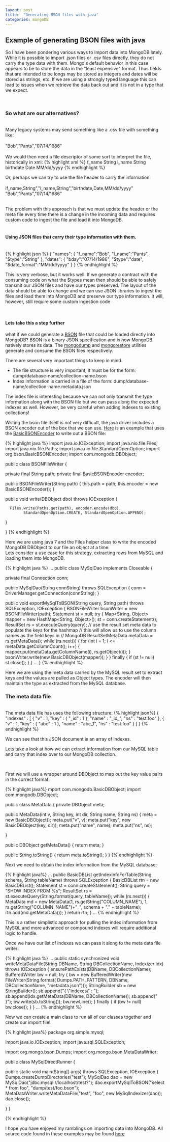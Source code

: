```yaml
---
layout: post
title:  "Generating BSON files with java"
categories: mongoDB
---
```

<h2>Example of generating BSON files with java</h2>
<p>So I have been pondering various ways to import data into MongoDB lately. While it is possible to import .json files or 
.csv files directly, they do not carry the type data with them.  Mongo's default behavior in this case appears to be to 
store the data in the "least expensive" format. Thus fields that are intended to be longs may be stored as integers and 
dates will be stored as strings, etc. If we are using a strongly typed language this can lead to issues when we retrieve 
the data back out and it is not in a type that we expect.</p>
<br>
<h3>So what are our alternatives?</h3>
<br> 
Many legacy systems may send something like a .csv file with something like:
<br><br>
"Bob","Pants","07/14/1986"
<br><br>
We would then need a file descriptor of some sort to interpret the file, historically in xml:
{% highlight xml %}
<?xml version="1.0" encoding="UTF-8"?>
<fields>
   <field-1>
      <field-name>f_name</field-name>
      <field-type>String</field-type>
   </field-1>
   <field-2>
      <field-name>l_name</field-name>
      <field-type>String</field-type>
   </field-2>
   <field-3>
      <field-name>birthdate</field-name>
      <field-type>Date</field-type>
      <date-format>MM/dd/yyyy</date-format>
   </field-3>
</fields>
{% endhighlight %}

Or, perhaps we can try to use the file header to carry the information:
<br><br>
if_name,String","l_name,String","birthdate,Date,MM/dd/yyyy"
<br>
"Bob","Pants","07/14/1986"
<br><br>
<p>The problem with this approach is that we must update the header or the meta file every time there is a change in the incoming 
data and requires custom code to ingest the file and load it into MongoDB.
<br><br>
<h4>Using JSON files that carry their type information with them.</h4>
<br>
{% highlight json %}
{
   "names": {
      "f_name":"Bob",
      "l_name":"Pants",
      "$type":"String"
   },
   "dates": {
      "bday":"07/14/1986",
      "$type":"date",
      "$date_format":"MM/dd/yyyy"
   }
}
{% endhighlight %}
<p>This is very verbose, but it works well. If we generate a contract with the consuming code on what the $types mean 
then should be able to safely transmit our JSON files and have our types preserved. The layout of the data should be able to
change and we can use JSON libraries to ingest the files and load them into MongoDB and preserve our type information.
 It will, however, still require some custom ingestion code</p>
<br>
<h4>Lets take this a step further</h4>
<p>what if we could generate a <a href="http://bsonspec.org/" target="new">BSON</a> file that 
could be loaded directly into MongoDB? BSON is a binary JSON specification and is how MongoDB natively stores its data. The 
<a href="http://docs.mongodb.org/manual/reference/program/mongodump/" target="new">mongodump</a> and 
<a href="http://docs.mongodb.org/manual/reference/program/mongorestore/" target="new">mongorestore</a> utilities generate 
and consume the BSON files respectively.</p>
There are several very important things to keep in mind.
<ul>
   <li>The file structure is very important, it must be for the form: dump/database-name/collection-name.bson
   <li>Index information is carried in a file of the form: dump/database-name/collection-name.metadata.json
</ul>
<p>The index file is interesting because we can not only transmit the type information along with the BSON file but we can 
pass along the expected indexes as well. However, be very careful when adding indexes to existing collections!
</p>
<p>Writing the bson file itself is not very difficult, the java driver includes a BSON encoder out of the box that we can use.
 <a href="https://github.com/JaiHirsch/mongo-bson-writer/blob/master/src/main/java/org/mongo/bson/BSONFileWriter.java" target="new">
Here</a> is an example that uses the <a href="http://api.mongodb.org/java/2.7.2/org/bson/BasicBSONEncoder.html" target="new">
BasicBSONEncoder</a> to write out a BSON file:
</p>
{% highlight java %}
import java.io.IOException;
import java.nio.file.Files;
import java.nio.file.Paths;
import java.nio.file.StandardOpenOption;
import org.bson.BasicBSONEncoder;
import com.mongodb.DBObject;

public class BSONFileWriter {

   private final String path;
   private final BasicBSONEncoder encoder;

   public BSONFileWriter(String path) {
      this.path = path;
      this.encoder = new BasicBSONEncoder();
   }

   public void write(DBObject dbo) throws IOException {

      Files.write(Paths.get(path), encoder.encode(dbo),
            StandardOpenOption.CREATE, StandardOpenOption.APPEND);

   }

}
{%  endhighlight %}

Here we are using java 7 and the Files helper class to write the encoded MongoDB DBObject to our file an object at a time. 
<br>
Lets consider a use case for this strategy, extracting rows from MySQL and loading them into MongoDB. 

{% highlight java %}
...
public class MySqlDao implements Closeable {

   private final Connection conn;

   public MySqlDao(String connString) throws SQLException {
      conn = DriverManager.getConnection(connString);
   }

   public void exportMySqlToBSON(String query, String path)
         throws SQLException, IOException {
      BSONFileWriter bsonWriter = new BSONFileWriter(path);
      Statement st = null;
      try {
         Map<String, Object> mapper = new HashMap<String, Object>();
         st = conn.createStatement();
         ResultSet rs = st.executeQuery(query);
         // use the result set meta data to populate the keys for the hashmap
         // this will allow us to use the column names as the field keys in
         // MongoDB
         ResultSetMetaData metaData = rs.getMetaData();
         while (rs.next()) {
            for (int i = 1; i <= metaData.getColumnCount(); i++) {
               mapper.put(metaData.getColumnName(i), rs.getObject(i));
            }
            bsonWriter.write(new BasicDBObject(mapper));
         }
      } finally {
         if (st != null)
            st.close();
      }
   }
...
}
{% endhighlight %}

Here we are using the meta data carried by the MySQL result set to extract keys and the values are pulled as Object types. The 
encoder will then maintain the type as extracted from the MySQL database.
<br>
<h3>The meta data file</h3>
<br>
The meta data file has uses the following structure:
{% highlight json%}
{ "indexes" : [ { "v" : 1, "key" : { "_id" : 1 }, "name" : "_id_", "ns" : "test.foo" }, { "v" : 1, "key" : { "abc" : 1 }, "name" : "abc_1", "ns" : "test.foo" } ] }
{% endhighlight %}
<p>We can see that this JSON document is an array of indexes.</p>
<p>Lets take a look at how we can extract information from our MySQL table and carry that index over to our MongoDB collection.</p>
<br>
<p>First we will use a wrapper around DBObject to map out the key value pairs in the correct format:</p>
{% highlight java%}
mport com.mongodb.BasicDBObject;
import com.mongodb.DBObject;

public class MetaData {
   private DBObject meta;

   public MetaData(int v, String key, int dir, String name, String ns) {
      meta = new BasicDBObject();
      meta.put("v", v);
      meta.put("key", new BasicDBObject(key, dir));
      meta.put("name", name);
      meta.put("ns", ns);

   }

   public DBObject getMetaData() {
      return meta;
   }

   public String toString() {
      return meta.toString();
   }
}
{% endhighlight %}
<br>
<p>Next we need to obtain the index information from the MySQL database:</p>
{% highlight java%}
...
   public BasicDBList getIndexInfoForTable(String schema, String tableName)
         throws SQLException {
      BasicDBList rtn = new BasicDBList();
      Statement st = conn.createStatement();
      String query = "SHOW INDEX FROM %s";
      ResultSet rs = st.executeQuery(String.format(query, tableName));
      while (rs.next()) {
         MetaData md = new MetaData(1, rs.getString("COLUMN_NAME"), 1,
               rs.getString("COLUMN_NAME")+"_", schema + "." + tableName);
         rtn.add(md.getMetaData());
      }
      return rtn;
   }
...
{% endhighlight %}
<p>This is a rather simplistic approach for pulling the index information from MySQL and more advanced
or compound indexes will require additional logic to handle.</p>
<p>Once we have our list of indexes we can pass it along to the meta data file writer:</p>
{% highlight java %}
...
   public static synchronized void writeMetaDataFile(String DBName,
         String DBCollectionName, Indexizer idx) throws IOException {
      ensurePathExists(DBName, DBCollectionName);
      BufferedWriter bw = null;
      try {
         bw = new BufferedWriter(new FileWriter(String.format(
               Dumps.PATH_PATTERN, DBName, DBCollectionName, "metadata.json")));
         StringBuilder sb = new StringBuilder();
         sb.append("{ \"indexes\" : ");
         sb.append(idx.getMetaData(DBName, DBCollectionName));
         sb.append(" }");
         bw.write(sb.toString());
         bw.newLine();
      } finally {
         if (bw != null)
            bw.close();
      }
   }
...
{% endhighlight %}
<p>Now we can create a main class to run all of our classes together and create our import file!</p>
{% highlight java%}
package org.simple.mysql;

import java.io.IOException;
import java.sql.SQLException;

import org.mongo.bson.Dumps;
import org.mongo.bson.MetaDataWriter;

public class MySqlDirectRunner {

   public static void main(String[] args) throws SQLException, IOException {
      Dumps.createDumpDirectories("test");
      MySqlDao dao = new MySqlDao("jdbc:mysql://localhost/test?");
      dao.exportMySqlToBSON("select * from foo", "dump/test/foo.bson");
      MetaDataWriter.writeMetaDataFile("test", "foo", new MySqlIndexizer(dao));
      dao.close();

   }
}

{% endhighlight %}
<p>I hope you have enjoyed my ramblings on importing data into MongoDB. All source code found in these examples
may be found <a href="https://github.com/JaiHirsch/mongo-bson-writer" target="new">here</a>
